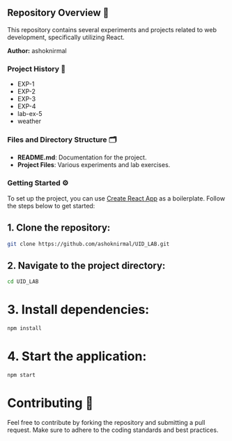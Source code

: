 

## Repository Overview 📂

This repository contains several experiments and projects related to web development, specifically utilizing React.


**Author:** ashoknirmal

### Project History 📜

- EXP-1
- EXP-2
- EXP-3
- EXP-4
- lab-ex-5
- weather

### Files and Directory Structure 🗂️

- **README.md**: Documentation for the project.
- **Project Files**: Various experiments and lab exercises.

### Getting Started ⚙️

To set up the project, you can use [Create React App](https://reactjs.org/docs/create-a-new-react-app.html) as a boilerplate. Follow the steps below to get started:

## 1. Clone the repository:
   ```bash
   git clone https://github.com/ashoknirmal/UID_LAB.git
  ```
## 2. Navigate to the project directory:

  ```bash
  cd UID_LAB
```
# 3. Install dependencies:

  ```bash
  npm install
```

# 4. Start the application:
  ```bash
  npm start
```

# Contributing 🤝
Feel free to contribute by forking the repository and submitting a pull request. Make sure to adhere to the coding standards and best practices.
